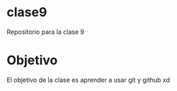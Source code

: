 # clase9
Repositorio para la clase 9

# Objetivo

El objetivo de la clase es aprender a usar git y github xd

